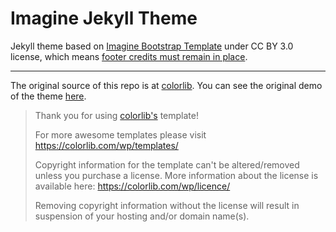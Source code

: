 # Imagine Jekyll Theme

Jekyll theme based on [Imagine Bootstrap Template](https://colorlib.com/wp/template/imagine/) under CC BY 3.0 license, which means [footer credits must remain in place](https://colorlib.com/wp/licence/).



***
The original source of this repo is at [colorlib](https://colorlib.com/wp/template/imagine/). You can see the original demo of the theme [here](https://colorlib.com/preview/theme/imagine/).


> Thank you for using [colorlib's](https://colorlib.com/wp/templates/) template!
> 
> For more awesome templates please visit https://colorlib.com/wp/templates/
>
> Copyright information for the template can't be altered/removed unless you purchase a license.
> More information about the license is available here: https://colorlib.com/wp/licence/
> 
> Removing copyright information without the license will result in suspension of your hosting and/or domain name(s).
